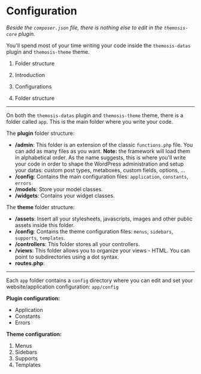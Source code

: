 Configuration
=============
_Beside the `composer.json` file, there is nothing else to edit in the `themosis-core` plugin._

You'll spend most of your time writing your code inside the `themosis-datas` plugin and `themosis-theme` theme.

1. Folder structure
2. Introduction
3. Configurations

1. Folder structure
-------------------
On both the `themosis-datas` plugin and `themosis-theme` theme, there is a folder called `app`. This is the main folder where you write your code.

The **plugin** folder structure:

- **/admin**: This folder is an extension of the classic `functions.php` file. You can add as many files as you want. **Note:** the framework will load them in alphabetical order. As the name suggests, this is where you'll write your code in order to shape the WordPress administration and setup your datas: custom post types, metaboxes, custom fields, options, ...
- **/config**: Contains the main configuration files: `application`, `constants`, `errors`
- **/models**: Store your model classes.
- **/widgets**: Contains your widget classes.

The **theme** folder structure:

- **/assets**: Insert all your stylesheets, javascripts, images and other public assets inside this folder.
- **/config**: Contains the theme configuration files: `menus`, `sidebars`, `supports`, `templates`.
- **/controllers**: This folder stores all your controllers.
- **/views**: This folder allows you to organize your views - HTML. You can point to subdirectories using a dot syntax.
- **routes.php**:



***
Each `app` folder contains a `config` directory where you can edit and set your website/application configuration: `app/config`


**Plugin configuration:**

* Application
* Constants
* Errors

**Theme configuration:**

1. Menus
2. Sidebars
3. Supports
4. Templates